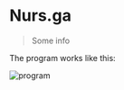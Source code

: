 # Nurs.ga
> Some info

The program works like this:

![program](https://www.youtube.com/watch?v=vv7fCWbf4Nc)
